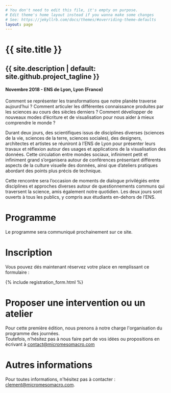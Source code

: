 ```yaml
---
# You don't need to edit this file, it's empty on purpose.
# Edit theme's home layout instead if you wanna make some changes
# See: https://jekyllrb.com/docs/themes/#overriding-theme-defaults
layout: page
---
```


# {{ site.title }}
## {{ site.description | default: site.github.project_tagline }}

####  Novembre 2018 - ENS de Lyon, Lyon (France)


Comment se représenter les transformations que notre planète traverse aujourd’hui ? Comment articuler les différentes connaissance produites par les sciences au cours des siècles derniers ? Comment dévellopper de nouveaux modes d’écriture et de visualisation pour nous aider à mieux comprendre le monde ?

Durant deux jours, des scientifiques issus de disciplines diverses (sciences de la vie, sciences de la terre, sciences sociales), des designers, architectes et artistes se réuniront à l’ENS de Lyon pour présenter leurs travaux et réflexion autour des usages et applications de la visualisation des données. Cette circulation entre mondes sociaux, infiniment petit et infiniment grand s’organisera autour de conférences présentant différents aspects de la culture visuelle des données, ainsi que d’ateliers pratiques abordant des points plus précis de technique.  

Cette rencontre sera l’occasion de moments de dialogue privilégiés entre disciplines et approches diverses autour de questionnements communs qui traversent la science, amis également notre quotidien. Les deux jours sont ouverts à tous les publics, y compris aux étudiants en-dehors de l’ENS.

# Programme

Le programme sera communiqué prochainement sur ce site.  

# Inscription

Vous pouvez dés maintenant réservez votre place en remplissant ce formulaire :

{% include registration_form.html %}



# Proposer une intervention ou un atelier

Pour cette première édition, nous prenons à notre charge l'organisation du programme des journées.  
Toutefois, n'hésitez pas à nous faire part de vos  idées ou propositions en écrivant à [contact@micromesomacro.com](contact@micromesomacro.com)

# Autres informations

Pour toutes informations, n'hésitez pas à contacter : [clement@micromesomacro.com](clement@micromesomacro.com).
